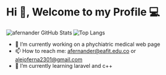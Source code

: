 # Hi  👋, Welcome to my Profile :computer: 





<img align="left" alt="afernander GitHub Stats" src="https://github-readme-stats.vercel.app/api?username=afernander&show_icons=true&theme=prussian&include_all_commits=true&hide_border=true&count_private=true">


![Top Langs](https://github-readme-stats.vercel.app/api/top-langs/?username=afernander&langs_count=10&show_icons=true&theme=prussian&layout=compact&hide_border=true&count_private=true)

- 🔭 I’m currently working on a phychiatric medical web page
- 📫 How to reach me: afernander@eafit.edu.co or alejoferna2301@gmail.com
-  🌱 I’m currently learning laravel and c++
<!--
**afernander/afernander** is a ✨ _special_ ✨ repository because its `README.md` (this file) appears on your GitHub profile.

Here are some ideas to get you started:


- 👯 I’m looking to collaborate on ...
- 🤔 I’m looking for help with ...
- 💬 Ask me about ...
- 😄 Pronouns: ...
- ⚡ Fun fact: ...
-->
